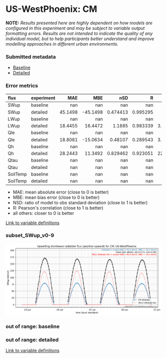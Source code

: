 # US-WestPhoenix: CM

**NOTE:** *Results presented here are highly dependent on how models are configured in this experiment and may be subject to variable output formatting errors. Results are not intended to indicate the quality of any individual model, but to help participants better understand and improve modelling approaches in different urban environments.*

### Submitted metadata

- [Baseline](CM_US-WestPhoenix_baseline_attrs.md)
- [Detailed](CM_US-WestPhoenix_detailed_attrs.md)

### Error metrics

| flux     | experiment   |      MAE |      MBE |        nSD |          R |       5th |     95th |     RMSE |      cRMSE |     AMBE |      1-nSD |          1-R |   nSkewness |    nKurtosis |     Overlap |
|:---------|:-------------|---------:|---------:|-----------:|-----------:|----------:|---------:|---------:|-----------:|---------:|-----------:|-------------:|------------:|-------------:|------------:|
| SWup     | baseline     | nan      | nan      | nan        | nan        | nan       | nan      | nan      | nan        | nan      | nan        | nan          | nan         | nan          | nan         |
| SWup     | detailed     |  45.1498 | -45.1498 |   0.474413 |   0.995295 |   4.672   |  88.4    |  52.7259 |   0.529816 |  45.1498 |   0.525587 |   0.00470496 |   0.0702587 |   0.00632225 |   0.165938  |
| LWup     | baseline     | nan      | nan      | nan        | nan        | nan       | nan      | nan      | nan        | nan      | nan        | nan          | nan         | nan          | nan         |
| LWup     | detailed     |  18.4455 |  16.4472 |   1.1885   |   0.983339 |   3.84999 |  61.39   |  26.9283 |   0.274105 |  16.4472 |   0.188496 |   0.0166607  |   0.456892  |   0.200414   |   0.0566034 |
| Qle      | baseline     | nan      | nan      | nan        | nan        | nan       | nan      | nan      | nan        | nan      | nan        | nan          | nan         | nan          | nan         |
| Qle      | detailed     |  18.8081 | -15.0634 |   0.48107  |   0.289543 |   3.84077 |  54.0082 |  30.5129 |   0.976139 |  15.0634 |   0.518929 |   0.710457   |   2.38442   |   7.14341    |   0.61599   |
| Qh       | baseline     | nan      | nan      | nan        | nan        | nan       | nan      | nan      | nan        | nan      | nan        | nan          | nan         | nan          | nan         |
| Qh       | detailed     |  28.2443 |  11.3492 |   0.829462 |   0.923051 |  22.6147  |  28.0091 |  37.7886 |   0.395898 |  11.3492 |   0.170536 |   0.0769486  |   0.151969  |   0.689612   |   0.428427  |
| Qtau     | baseline     | nan      | nan      | nan        | nan        | nan       | nan      | nan      | nan        | nan      | nan        | nan          | nan         | nan          | nan         |
| Qtau     | detailed     | nan      | nan      | nan        | nan        | nan       | nan      | nan      | nan        | nan      | nan        | nan          | nan         | nan          | nan         |
| SoilTemp | baseline     | nan      | nan      | nan        | nan        | nan       | nan      | nan      | nan        | nan      | nan        | nan          | nan         | nan          | nan         |
| SoilTemp | detailed     | nan      | nan      | nan        | nan        | nan       | nan      | nan      | nan        | nan      | nan        | nan          | nan         | nan          | nan         |

 - MAE: mean absolute error (close to 0 is better)
 - MBE: mean bias error (close to 0 is better)
 - NSD: ratio of model to obs standard deviation (close to 1 is better)
 - R: Pearson's correlation (close to 1 is better)
 - all others: closer to 0 is better

[Link to variable definitions](../modelattrs/variable_definitions.md)

### <a name="subset_swup_v0-9"></a>subset_SWup_v0-9
[![CM_US-WestPhoenix_subset_SWup_v0-9.png](CM_US-WestPhoenix_subset_SWup_v0-9.png)](CM_US-WestPhoenix_subset_SWup_v0-9.png)

### out of range: baseline


### out of range: detailed



[Link to variable definitions](../modelattrs/variable_definitions.md)

